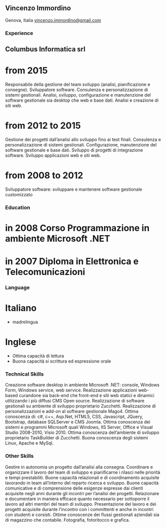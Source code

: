 ## Vincenzo Immordino

Genova, Italia
[vincenzo.immordino@gmail.com](mailto:vincenzo.immordino@gmail.com)


### Experience
## Columbus Informatica srl
# from 2015 
Responsabile della gestione del team sviluppo (analisi, pianificazione e consegne). 
Sviluppatore software.
Consulenza e personalizzazione di sistemi gestionali.
Analisi, sviluppo, configurazione e manutenzione del software gestionale sia desktop che web e base dati.
Analisi e creazione di siti web.

# from 2012 to 2015 
Gestione dei progetti dall’analisi allo sviluppo fino ai test finali.
Consulenza e personalizzazione di sistemi gestionali.
Configurazione, manutenzione del software gestionale e base dati.
Sviluppo di progetti di integrazione software. 
Sviluppo applicazioni web e siti web.

# from 2008 to 2012
Sviluppatore software: sviluppare e mantenere software gestionale customizzato

### Education
# in 2008 Corso Programmazione in ambiente Microsoft .NET
# in 2007 Diploma in Elettronica e Telecomunicazioni

### Language
# Italiano 
- madrelingua
# Inglese 
- Ottima capacità di lettura
- Buona capacità si scrittura ed espressione orale

### Technical Skills
Creazione software desktop in ambiente Microsoft .NET: console, Windows Form, Windows service, web service.
Realizzazione applicazioni web-based curandone sia back-end che front-end e siti web statici e dinamici utilizzando i più diffusi CMS Open source.
Realizzazione di software gestionali su ambiente di sviluppo proprietario Zucchetti.
Realizzazione di personalizzazioni e add-on al software gestionale Mago4.
Ottima conoscenza di: c#, c++, Asp.Net, HTML5, CSS, Javascript, JQuery, Bootstrap, database SQLServer e CMS Joomla. 
Ottima conoscenza dei sistemi e programmi Microsoft quali Windows, IIS Server, Office e Visual Studio 2008-2010, Visio 2010.
Ottima conoscenza dell’ambiente di sviluppo proprietario TaskBuilder di Zucchetti.
Buona conoscenza degli sistemi Linux, Apache e MySql.

### Other Skills
Gestire in autonomia un progetto dall’analisi alla consegna.
Coordinare e organizzare il lavoro del team di sviluppo e pianificarne i rilasci nelle priorità e tempi prestabiliti.
Buone capacità relazionali e di coordinamento acquisite lavorando in team all’interno del reparto ricerca e sviluppo. 
Buone capacità comunicative e di comprensione delle esigenze espresse dai clienti acquisite negli anni durante gli incontri per l’analisi dei progetti.
Relazionare e documentare in maniera efficace quanto necessario per sottoporre il lavoro ad altri membri del team di sviluppo.
Presentazione del lavoro e dei progetti acquisite durante l’incontro con i committenti e anche in incontri con studenti e corsisti.
Ottime conoscenze dei flussi gestionali aziendali sia di magazzino che contabile.
Fotografia, fotoritocco e grafica.

